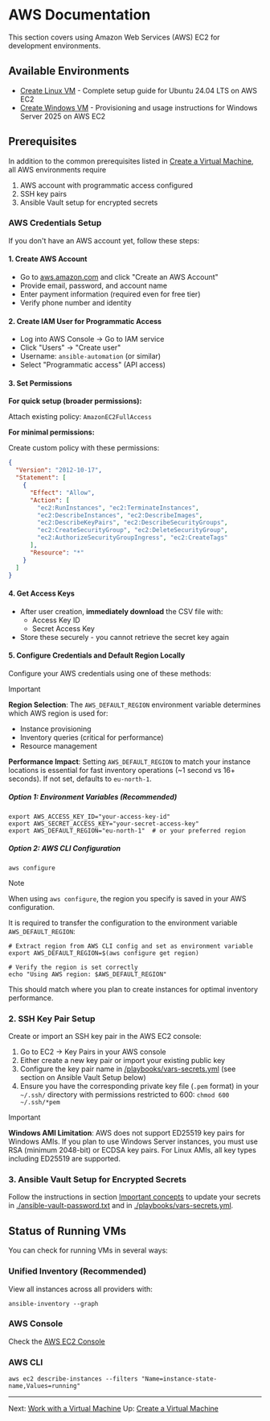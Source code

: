 # AWS Documentation

This section covers using Amazon Web Services (AWS) EC2 for development environments.

## Available Environments

- [Create Linux VM](./create-linux-vm.md) - Complete setup guide for Ubuntu 24.04 LTS on AWS EC2
- [Create Windows VM](./create-windows-vm.md) - Provisioning and usage instructions for Windows Server 2025 on AWS EC2

## Prerequisites

In addition to the common prerequisites listed in [Create a Virtual Machine](../create-vm.md), all AWS environments require

1. AWS account with programmatic access configured
2. SSH key pairs
3. Ansible Vault setup for encrypted secrets

### AWS Credentials Setup

If you don't have an AWS account yet, follow these steps:

#### 1. Create AWS Account

- Go to [aws.amazon.com](https://aws.amazon.com) and click "Create an AWS Account"
- Provide email, password, and account name
- Enter payment information (required even for free tier)
- Verify phone number and identity

#### 2. Create IAM User for Programmatic Access

- Log into AWS Console → Go to IAM service
- Click "Users" → "Create user"
- Username: `ansible-automation` (or similar)
- Select "Programmatic access" (API access)

#### 3. Set Permissions

**For quick setup (broader permissions):**

Attach existing policy: `AmazonEC2FullAccess`

**For minimal permissions:**

Create custom policy with these permissions:

```json
{
  "Version": "2012-10-17",
  "Statement": [
    {
      "Effect": "Allow",
      "Action": [
        "ec2:RunInstances", "ec2:TerminateInstances",
        "ec2:DescribeInstances", "ec2:DescribeImages",
        "ec2:DescribeKeyPairs", "ec2:DescribeSecurityGroups",
        "ec2:CreateSecurityGroup", "ec2:DeleteSecurityGroup",
        "ec2:AuthorizeSecurityGroupIngress", "ec2:CreateTags"
      ],
      "Resource": "*"
    }
  ]
}
```

#### 4. Get Access Keys

- After user creation, **immediately download** the CSV file with:
  - Access Key ID
  - Secret Access Key
- Store these securely - you cannot retrieve the secret key again

#### 5. Configure Credentials and Default Region Locally

Configure your AWS credentials using one of these methods:

> [!IMPORTANT]
> **Region Selection**: The `AWS_DEFAULT_REGION` environment variable determines which AWS region is used for:
>
> - Instance provisioning
> - Inventory queries (critical for performance)
> - Resource management
>
> **Performance Impact**: Setting `AWS_DEFAULT_REGION` to match your instance locations is essential for fast inventory operations (~1 second vs 16+ seconds). If not set, defaults to `eu-north-1`.

##### Option 1: Environment Variables (Recommended)

```shell
export AWS_ACCESS_KEY_ID="your-access-key-id"
export AWS_SECRET_ACCESS_KEY="your-secret-access-key"
export AWS_DEFAULT_REGION="eu-north-1"  # or your preferred region
```

##### Option 2: AWS CLI Configuration

```shell
aws configure
```

> [!NOTE]
> When using `aws configure`, the region you specify is saved in your AWS configuration.

It is required to transfer the configuration to the environment variable `AWS_DEFAULT_REGION`:

```shell
# Extract region from AWS CLI config and set as environment variable
export AWS_DEFAULT_REGION=$(aws configure get region)

# Verify the region is set correctly
echo "Using AWS region: $AWS_DEFAULT_REGION"
```

This should match where you plan to create instances for optimal inventory performance.

### 2. SSH Key Pair Setup

Create or import an SSH key pair in the AWS EC2 console:

1. Go to EC2 → Key Pairs in your AWS console
2. Either create a new key pair or import your existing public key
3. Configure the key pair name in [/playbooks/vars-secrets.yml](../../playbooks/vars-secrets.yml) (see section on Ansible Vault Setup below)
4. Ensure you have the corresponding private key file (`.pem` format) in your `~/.ssh/` directory with permissions restricted to 600: `chmod 600 ~/.ssh/*pem`

> [!IMPORTANT]
> **Windows AMI Limitation**: AWS does not support ED25519 key pairs for Windows AMIs. If you plan to use Windows Server instances, you must use RSA (minimum 2048-bit) or ECDSA key pairs. For Linux AMIs, all key types including ED25519 are supported.

### 3. Ansible Vault Setup for Encrypted Secrets

Follow the instructions in section [Important concepts](./important-concepts.md) to update your secrets in [./ansible-vault-password.txt](./ansible-vault-password.txt) and in [./playbooks/vars-secrets.yml](./playbooks/vars-secrets.yml).

## Status of Running VMs

You can check for running VMs in several ways:

### Unified Inventory (Recommended)

View all instances across all providers with:

```shell
ansible-inventory --graph
```

### AWS Console

Check the [AWS EC2 Console](https://console.aws.amazon.com/ec2/)

### AWS CLI

```shell
aws ec2 describe-instances --filters "Name=instance-state-name,Values=running"
```

---

Next: [Work with a Virtual Machine](../work-with-vm.md)
Up: [Create a Virtual Machine](../create-vm.md)

